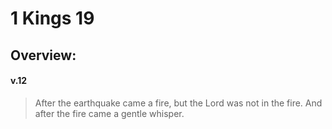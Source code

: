 # 1 Kings 19

## Overview:


#### v.12
>After the earthquake came a fire, but the Lord was not in the fire. And after the fire came a gentle whisper.


